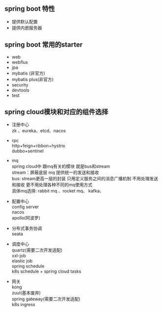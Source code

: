 ## spring boot 特性
* 提供默认配置
* 提供内嵌服务器

## spring boot 常用的starter 
* web
* webflux
* jpa
* mybatis (非官方)
* mybatis plus(非官方) 
* security
* devtools
* test 


## spring cloud模块和对应的组件选择 
* 注册中心  
    zk 、eureka、etcd、nacos  
  
* rpc   
    http+feign+ribbon+hystrix  
    dubbo+sentinel   
  
* mq   
    spring cloud中 跟mq有关的模块 就是bus和stream   
    stream：屏蔽底层 mq  提供统一的发送和接收   
    bus: stream更高一层的封装 只用定义服务之间的消息广播机制  不用处理发送和接收 更不用处理各种不同的mq使用方式   
    具体mq选择: rabbit mq 、rocket mq、 kafka、    
    
* 配置中心    
    config server   
    nacos    
    apollo(阿波罗)  
  
* 分布式事务协调  
    seata   
  
* 调度中心   
    quartz(需要二次开发适配)    
    xxl-job     
    elastic job     
    spring schedule    
    k8s schedule + spring cloud tasks     
      
    
* 网关   
    kong     
    zuul(基本废弃)   
    spring gateway(需要二次开发适配)     
    k8s ingress   
